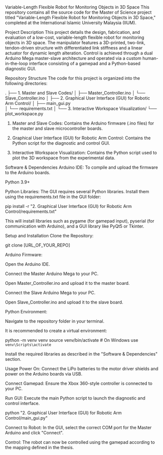 Variable-Length Flexible Robot for Monitoring Objects in 3D Space
This repository contains all the source code for the Master of Science project titled "Variable-Length Flexible Robot for Monitoring Objects in 3D Space," completed at the International Islamic University Malaysia (IIUM).

Project Description
This project details the design, fabrication, and evaluation of a low-cost, variable-length flexible robot for monitoring objects in 3D space. The manipulator features a 3D-printed, two-link, tendon-driven structure with differentiated link stiffness and a linear actuator for dynamic length alteration. Control is achieved through a dual Arduino Mega master-slave architecture and operated via a custom human-in-the-loop interface consisting of a gamepad and a Python-based diagnostic GUI.

Repository Structure
The code for this project is organized into the following directories:

.
├── 1. Master and Slave Codes/
│   ├── Master_Controller.ino
│   └── Slave_Controller.ino
│
├── 2. Graphical User Interface (GUI) for Robotic Arm Control/
│   ├── main_gui.py  
│   └── requirements.txt
│
└── 3. Interactive Workspace Visualization/
    └── plot_workspace.py


1. Master and Slave Codes: Contains the Arduino firmware (.ino files) for the master and slave microcontroller boards.

2. Graphical User Interface (GUI) for Robotic Arm Control: Contains the Python script for the diagnostic and control GUI.

3. Interactive Workspace Visualization: Contains the Python script used to plot the 3D workspace from the experimental data.

Software & Dependencies
Arduino IDE: To compile and upload the firmware to the Arduino boards.

Python 3.9+

Python Libraries: The GUI requires several Python libraries. Install them using the requirements.txt file in the GUI folder:

pip install -r "2. Graphical User Interface (GUI) for Robotic Arm Control/requirements.txt"


This will install libraries such as pygame (for gamepad input), pyserial (for communication with Arduino), and a GUI library like PyQt5 or Tkinter.

Setup and Installation
Clone the Repository:

git clone [URL_OF_YOUR_REPO]


Arduino Firmware:

Open the Arduino IDE.

Connect the Master Arduino Mega to your PC.

Open Master_Controller.ino and upload it to the master board.

Connect the Slave Arduino Mega to your PC.

Open Slave_Controller.ino and upload it to the slave board.

Python Environment:

Navigate to the repository folder in your terminal.

It is recommended to create a virtual environment:

python -m venv venv
source venv/bin/activate  # On Windows use `venv\Scripts\activate`


Install the required libraries as described in the "Software & Dependencies" section.

Usage
Power On: Connect the LiPo batteries to the motor driver shields and power on the Arduino boards via USB.

Connect Gamepad: Ensure the Xbox 360-style controller is connected to your PC.

Run GUI: Execute the main Python script to launch the diagnostic and control interface.

python "2. Graphical User Interface (GUI) for Robotic Arm Control/main_gui.py"


Connect to Robot: In the GUI, select the correct COM port for the Master Arduino and click "Connect".

Control: The robot can now be controlled using the gamepad according to the mapping defined in the thesis.
